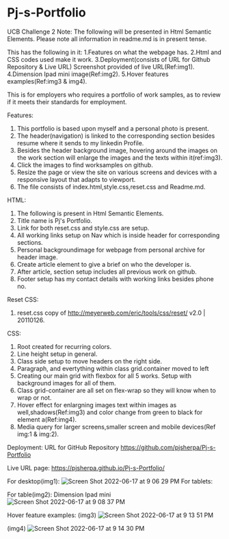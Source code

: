 # Pj-s-Portfolio
UCB Challenge 2
Note:
The following will be presented in Html Semantic Elements.
Please note all information in readme.md is in present tense.

This has the following in it:
1.Features on what the webpage has.
2.Html and CSS codes used make it work.
3.Deployment(consists of URL for Github Repository & Live URL) Screenshot provided of live URL(Ref:img1).
4.Dimension Ipad mini image(Ref:img2).
5.Hover features examples(Ref:img3 & img4).

This is for employers who requires a portfolio of work samples, as to review if it meets their standards for employment.

Features:

1. This portfolio is based upon myself and a personal photo is present. 
2. The header(navigation) is linked to the corresponding section besides resume where it sends to my linkedin Profile.
3. Besides the header background image, hovering around the images on the work section will enlarge the images and the texts within it(ref:img3).
4. Click the images to find worksamples on github.
5. Resize the page or view the site on various screens and devices with a responsive layout that adapts to viewport.
6. The file consists of index.html,style.css,reset.css and Readme.md.

HTML:

1. The following is present in Html Semantic Elements.
2. Title name is Pj's Portfolio.
3. Link for both reset.css and style.css are setup.
4. All working links setup on Nav which is inside header for corresponding sections.
5. Personal backgroundimage for webpage from personal archive for header image.
6. Create article element to give a brief on who the developer is.
7. After article, section setup includes all previous work on github.
8. Footer setup has my contact details with working links besides phone no.

Reset CSS:
1. reset.css copy of http://meyerweb.com/eric/tools/css/reset/ 
   v2.0 | 20110126.

CSS:

1. Root created for recurring colors.
2. Line height setup in general.
3. Class side setup to move headers on the right side.
4. Paragraph, and evertything within class grid.container moved to left
5. Creating our main grid with flexbox for all 5 works. Setup with background images for all of them. 
6. Class grid-container are all set on flex-wrap so they will know when to wrap or not.
7. Hover effect for enlargning images text within images as well,shadows(Ref:img3) and color change from green to black for element a(Ref:img4).
8. Media query for larger screens,smaller screen and mobile devices(Ref img:1 & img:2).

Deployment: URL for GitHub Repository https://github.com/pjsherpa/Pj-s-Portfolio

Live URL page: https://pjsherpa.github.io/Pj-s-Portfolio/

For desktop(img1):
![Screen Shot 2022-06-17 at 9 06 29 PM](https://user-images.githubusercontent.com/105903416/174422170-8d359ac2-7b08-436b-b35f-632b080f96d8.png)
For tablets:

For table(img2): Dimension Ipad mini
![Screen Shot 2022-06-17 at 9 08 37 PM](https://user-images.githubusercontent.com/105903416/174422244-9e1cce38-2a9f-4264-bbc5-071f461c60c7.png)

Hover feature examples:
(img3) ![Screen Shot 2022-06-17 at 9 13 51 PM](https://user-images.githubusercontent.com/105903416/174422480-f2d6cca2-b3de-4914-95a7-b5504a715f14.png)

(img4) ![Screen Shot 2022-06-17 at 9 14 30 PM](https://user-images.githubusercontent.com/105903416/174422485-34c6509d-dc4c-4b04-87aa-794ac05a54d8.png)



